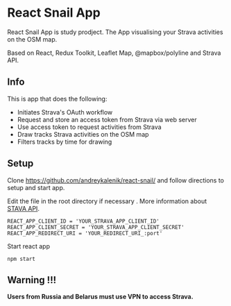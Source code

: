 # React Snail App

React Snail App is study prodject. The App visualising your Strava activities on the OSM map.

Based on React, Redux Toolkit, Leaflet Map, @mapbox/polyline and Strava API.

## Info

This is app that does the following:

- Initiates Strava's OAuth workflow
- Request and store an access token from Strava via web server
- Use access token to request activities from Strava
- Draw tracks Strava activities on the OSM map
- Filters tracks by time for drawing



## Setup

Clone https://github.com/andreykalenik/react-snail/ and follow directions to setup and start app.

Edit the file in the root directory if necessary . More information about [STAVA API](https://developers.strava.com/docs/getting-started/).
```
REACT_APP_CLIENT_ID = 'YOUR_STRAVA_APP_CLIENT_ID'
REACT_APP_CLIENT_SECRET = 'YOUR_STRAVA_APP_CLIENT_SECRET'
REACT_APP_REDIRECT_URI = 'YOUR_REDIRECT_URI_:port'
```

Start react app

```
npm start
```

## **Warning !!!**

**Users from Russia and Belarus must use VPN to access Strava.**
